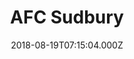 ---
date: 2018-08-19T07:15:04.000Z
title: AFC Sudbury
latitude: 52.04003213893613
longitude: 0.7154010680515509
category: checkin
---
